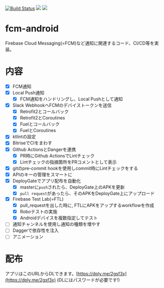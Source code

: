 [![Build Status](https://app.bitrise.io/app/2cbe9beac1c1608b/status.svg?token=XC2UU4SVXH0riraHDOROvQ&branch=master)](https://app.bitrise.io/app/2cbe9beac1c1608b)
![](https://github.com/YusukeSuzuki1213/fcm-android/workflows/push%20workflow/badge.svg)
![](https://github.com/YusukeSuzuki1213/fcm-android/workflows/pull%20request%20workflow/badge.svg)

# fcm-android
Firebase Cloud Messaging(=FCM)など通知に関連するコード、CI/CD等を実装。

# 内容
- [x] FCM通知
- [x] Local Push通知
    - [x] FCM通知をハンドリングし、Local Pushとして通知
- [x] Slack WebhookへFCMのデバイストークンを送信
    - [x] Retrofit2とコールバック
    - [x] Retrofit2とCoroutines
    - [x] Fuelとコールバック
    - [x] FuelとCoroutines
- [x] ktlintの設定
- [x] BitriseでCIをまわす
- [x] Github ActionsとDangerを連携
    - [x] PR時にGithub ActionsでLintチェック
    - [x] Lintチェックの指摘箇所をPRコメントとして表示
- [x] gitのpre-commit hookを使用しcommit時にLintチェックをする
- [x] APIのキーの管理をスマートに
- [x] DeployGateでアプリ配布を自動化
    - [x] masterに`push`されたら、DeployGate上のAPKを更新
    - [x] `pull request`があったら、そのAPKをDeployGate上にアップロード
- [x] Firebase Test Lab(=FTL)
    - [x] pull_requestを出した時に, FTLにAPKをアップするworkflowを作成
    - [x] Roboテストの実施
    - [x] Androidデバイスを複数指定してテスト
- [ ] 通知チャンネルを使用し通知の種類を増やす
- [ ] Daggerで依存性を注入
- [ ] アニメーション

# 配布
アプリはこのURLからDLできます。[https://dply.me/2gsf3x](https://dply.me/2gsf3x)
(DLにはパスワードが必要です!)
